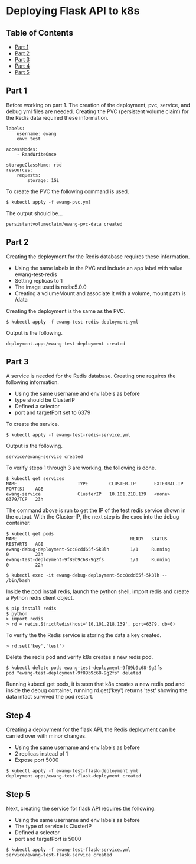# Deploying Flask API to k8s
## Table of Contents
* [Part 1](#part-1)
* [Part 2](#part-2)
* [Part 3](#part-3)
* [Part 4](#part-4)
* [Part 5](#part-5)

## Part 1
Before working on part 1. The creation of the deployment, pvc, service, and debug yml files are needed.
Creating the PVC (persistent volume claim) for the Redis data required these information.
```
labels:
	username: ewang
	env: test
```
```
accessModes:
	- ReadWriteOnce
```
```
storageClassName: rbd
resources:
	requests:
		storage: 1Gi
```
To create the PVC the following command is used.
```
$ kubectl apply -f ewang-pvc.yml
```
The output should be...
```
persistentvolumeclaim/ewang-pvc-data created
```

## Part 2
Creating the deployment for the Redis database requires these information.
* Using the same labels in the PVC and include an app label with value ewang-test-redis
* Setting replicas to 1
* The image used is redis:5.0.0
* Creating a volumeMount and associate it with a volume, mount path is /data

Creating the deployment is the same as the PVC.
```
$ kubectl apply -f ewang-test-redis-deployment.yml
```
Output is the following.
```
deployment.apps/ewang-test-deployment created
```

## Part 3
A service is needed for the Redis database. Creating one requires the following information.
* Using the same username and env labels as before
* type should be ClusterIP
* Defined a selector
* port and targetPort set to 6379

To create the service.
```
$ kubectl apply -f ewang-test-redis-service.yml
```
Output is the following.
```
service/ewang-service created
```

To verify steps 1 through 3 are working, the following is done.
```
$ kubectl get services
NAME                       TYPE        CLUSTER-IP       EXTERNAL-IP   PORT(S)    AGE
ewang-service              ClusterIP   10.101.218.139   <none>        6379/TCP   23h
```
The command above is run to get the IP of the test redis service shown in the output.
With the Cluster-IP, the next step is the exec into the debug container.
```
$ kubectl get pods
NAME                                           READY   STATUS              RESTARTS   AGE
ewang-debug-deployment-5cc8cdd65f-5k8lh        1/1     Running             0          23h
ewang-test-deployment-9f89b9c68-9g2fs          1/1     Running             0          22h
```
```
$ kubectl exec -it ewang-debug-deployment-5cc8cdd65f-5k8lh -- /bin/bash
```
Inside the pod install redis, launch the python shell, import redis and create a Python redis client object.
```
$ pip install redis
$ python
> import redis
> rd = redis.StrictRedis(host='10.101.218.139', port=6379, db=0)
```
To verify the the Redis service is storing the data a key created.
```
> rd.set('key','test')
```
Delete the redis pod and verify k8s creates a new redis pod.
```
$ kubectl delete pods ewang-test-deployment-9f89b9c68-9g2fs
pod "ewang-test-deployment-9f89b9c68-9g2fs" deleted
```
Running kubectl get pods, it is seen that k8s creates a new redis pod and inside the debug container, running
rd.get('key') returns 'test' showing the data infact survived the pod restart.

## Step 4
Creating a deployment for the flask API, the Redis deployment can be carried over with minor changes.
* Using the same username and env labels as before
* 2 replicas instead of 1
* Expose port 5000
```
$ kubectl apply -f ewang-test-flask-deployment.yml
deployment.apps/ewang-test-flask-deployment created
```

## Step 5
Next, creating the service for flask API requires the following.
* Using the same username and env labels as before
* The type of service is ClusterIP
* Defined a selector
* port and targetPort is 5000
```
$ kubectl apply -f ewang-test-flask-service.yml
service/ewang-test-flask-service created
```



























